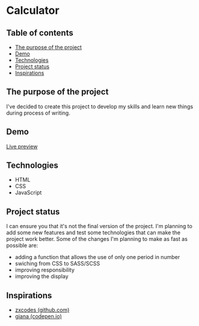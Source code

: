 # Calculator
## Table of contents
* [The purpose of the project](#the-purpose-of-the-project)
* [Demo](#demo)
* [Technologies](#technologies)
* [Project status](#project-status)
* [Inspirations](#inspirations)
## The purpose of the project
I've decided to create this project to develop my skills and learn new things during process of writing.
## Demo
[Live preview](https://ghavaze.github.io/calculator/)
## Technologies
- HTML
- CSS
- JavaScript
## Project status
I can ensure you that it's not the final version of the project. I'm planning to add some new features and test some technologies that can make the project work better. Some of the changes I'm planning to make as fast as possible are:
- adding a function that allows the use of only one period in number
- swiching from CSS to SASS/SCSS
- improving responsibility
- improving the display
## Inspirations
- [zxcodes (github.com)](https://github.com/zxcodes/Calculator)
- [giana (codepen.io)](https://codepen.io/giana/pen/GJMBEv)
